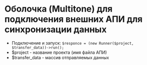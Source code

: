 # Оболочка (Multitone) для подключения внешних АПИ для синхронизации данных
* Подключение и запуск: `$responce = (new Runner($project, $transfer_data))->run();`
* $project - название проекта (имя файла АПИ)
* $transfer_data - массив отправляемых данных
